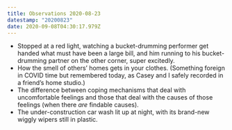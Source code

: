 ```yaml
---
title: Observations 2020-08-23
datestamp: "20200823"
date: 2020-09-08T04:30:17.979Z
---
```

- Stopped at a red light, watching a bucket-drumming performer get handed what must have been a large bill, and him running to his bucket-drumming partner on the other corner, super excitedly.
- How the smell of others’ homes gets in your clothes. (Something foreign in COVID time but remembered today, as Casey and I safely recorded in a friend’s home studio.)
- The difference between coping mechanisms that deal with uncomfortable feelings and those that deal with the causes of those feelings (when there *are* findable causes).
- The under-construction car wash lit up at night, with its brand-new wiggly wipers still in plastic.